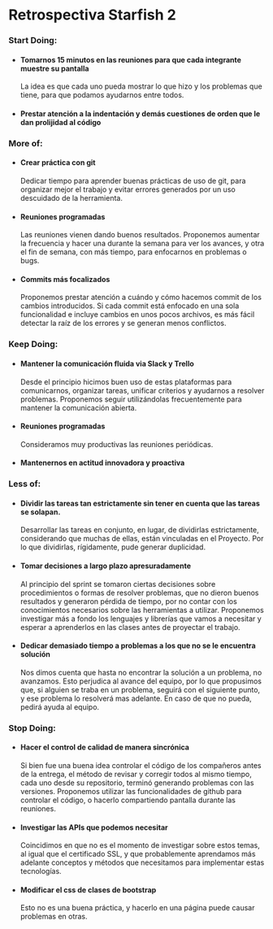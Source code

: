 # Retrospectiva Starfish 2

### Start Doing:
- #### Tomarnos 15 minutos en las reuniones para que cada integrante muestre su pantalla
    La idea es que cada uno pueda mostrar lo que hizo y los problemas que tiene, para que podamos ayudarnos entre todos.

- #### Prestar atención a la indentación y demás cuestiones de orden que le dan prolijidad al código
    

### More of: 

- #### Crear práctica con git
    Dedicar tiempo para aprender buenas prácticas de uso de git, para organizar mejor el trabajo y evitar errores generados por un uso descuidado de la herramienta.

- #### Reuniones programadas
    Las reuniones vienen dando buenos resultados. Proponemos aumentar la frecuencia y hacer una durante la semana para ver los avances, y otra el fin de semana, con más tiempo, para enfocarnos en problemas o bugs.

- #### Commits más focalizados
    Proponemos prestar atención a cuándo y cómo hacemos commit de los cambios introducidos. Si cada commit está enfocado en una sola funcionalidad e incluye cambios en unos pocos archivos, es más fácil detectar la raíz de los errores y se generan menos conflictos.


### Keep Doing:
- #### Mantener la comunicación fluida via Slack y Trello
    Desde el principio hicimos buen uso de estas plataformas para comunicarnos, organizar tareas, unificar criterios y ayudarnos a resolver problemas. Proponemos seguir utilizándolas frecuentemente para mantener la comunicación abierta.

- #### Reuniones programadas
    Consideramos muy productivas las reuniones periódicas.

- #### Mantenernos en actitud innovadora y proactiva
    

### Less of:

- #### Dividir las tareas tan estrictamente sin tener en cuenta que las tareas se solapan.
    Desarrollar las tareas en conjunto, en lugar, de dividirlas estrictamente, considerando que muchas de ellas, están vinculadas en el Proyecto. Por lo que dividirlas, rígidamente, pude generar duplicidad.

- #### Tomar decisiones a largo plazo apresuradamente
    Al principio del sprint se tomaron ciertas decisiones sobre procedimientos o formas de resolver problemas, que no dieron buenos resultados y generaron pérdida de tiempo, por no contar con los conocimientos necesarios sobre las herramientas a utilizar. Proponemos investigar más a fondo los lenguajes y librerías que vamos a necesitar y esperar a aprenderlos en las clases antes de proyectar el trabajo.

- #### Dedicar demasiado tiempo a problemas a los que no se le encuentra solución
    Nos dimos cuenta que hasta no encontrar la solución a un problema, no avanzamos. Esto perjudica al avance del equipo, por lo que propusimos que, si alguien se traba en un problema, seguirá con el siguiente punto, y ese problema lo resolverá mas adelante. En caso de que no pueda, pedirá ayuda al equipo.


### Stop Doing:

- #### Hacer el control de calidad de manera sincrónica
    Si bien fue una buena idea controlar el código de los compañeros antes de la entrega, el método de revisar y corregir todos al mismo tiempo, cada uno desde su repositorio, terminó generando problemas con las versiones. Proponemos utilizar las funcionalidades de github para controlar el código, o hacerlo compartiendo pantalla durante las reuniones.

- #### Investigar las APIs que podemos necesitar
    Coincidimos en que no es el momento de investigar sobre estos temas, al igual que el certificado SSL, y que probablemente aprendamos más adelante conceptos y métodos que necesitamos para implementar estas tecnologías. 

- #### Modificar el css de clases de bootstrap
    Esto no es una buena práctica, y hacerlo en una página puede causar problemas en otras.



